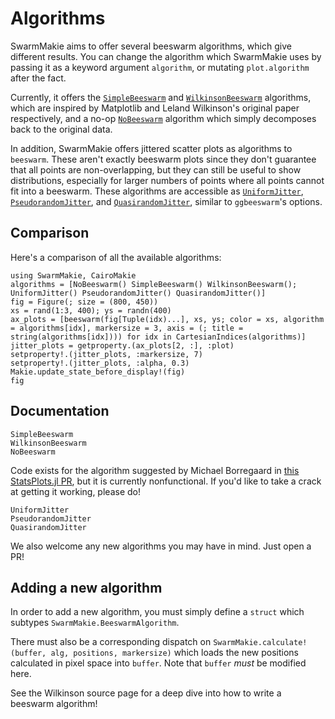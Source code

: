 # Algorithms

SwarmMakie aims to offer several beeswarm algorithms, which give different results.  You can change the algorithm which SwarmMakie uses by passing it as a keyword argument `algorithm`, or mutating `plot.algorithm` after the fact.

Currently, it offers the [`SimpleBeeswarm`](@ref) and [`WilkinsonBeeswarm`](@ref) algorithms, which are inspired by Matplotlib and Leland Wilkinson's original paper respectively, and a no-op [`NoBeeswarm`](@ref) algorithm which simply decomposes back to the original data.

In addition, SwarmMakie offers jittered scatter plots as algorithms to `beeswarm`.  These aren't exactly beeswarm plots since they don't guarantee that all points are non-overlapping, but they can still be useful to show distributions, especially for larger numbers of points where all points cannot fit into a beeswarm.  These algorithms are accessible as [`UniformJitter`](@ref), [`PseudorandomJitter`](@ref), and [`QuasirandomJitter`](@ref), similar to `ggbeeswarm`'s options.

## Comparison

Here's a comparison of all the available algorithms:

```@example all_algorithms
using SwarmMakie, CairoMakie
algorithms = [NoBeeswarm() SimpleBeeswarm() WilkinsonBeeswarm(); UniformJitter() PseudorandomJitter() QuasirandomJitter()]
fig = Figure(; size = (800, 450))
xs = rand(1:3, 400); ys = randn(400)
ax_plots = [beeswarm(fig[Tuple(idx)...], xs, ys; color = xs, algorithm = algorithms[idx], markersize = 3, axis = (; title = string(algorithms[idx]))) for idx in CartesianIndices(algorithms)]
jitter_plots = getproperty.(ax_plots[2, :], :plot)
setproperty!.(jitter_plots, :markersize, 7)
setproperty!.(jitter_plots, :alpha, 0.3)
Makie.update_state_before_display!(fig)
fig
```


## Documentation

```@docs; canonical=false
SimpleBeeswarm
WilkinsonBeeswarm
NoBeeswarm
```

Code exists for the algorithm suggested by Michael Borregaard in [this StatsPlots.jl PR](https://github.com/JuliaPlots/StatsPlots.jl/pull/61#issuecomment-328853342), but it is currently nonfunctional.  If you'd like to take a crack at getting it working, please do!

```@docs; canonical=false
UniformJitter
PseudorandomJitter
QuasirandomJitter
```


We also welcome any new algorithms you may have in mind.  Just open a PR!

## Adding a new algorithm

In order to add a new algorithm, you must simply define a `struct` which subtypes `SwarmMakie.BeeswarmAlgorithm`.

There must also be a corresponding dispatch on `SwarmMakie.calculate!(buffer, alg, positions, markersize)` which loads the new positions calculated in pixel space into `buffer`.  Note that `buffer` _must_ be modified here.

See the Wilkinson source page for a deep dive into how to write a beeswarm algorithm!
